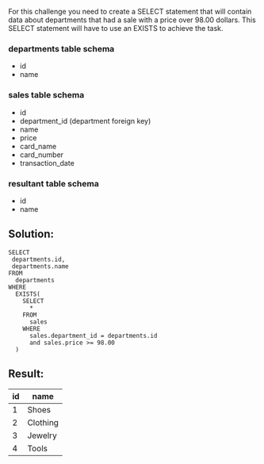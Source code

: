 For this challenge you need to create a SELECT statement that will contain data about departments that had a sale with a price over 98.00 dollars. This SELECT statement will have to use an EXISTS to achieve the task.

### departments table schema

-   id
-   name

### sales table schema

-   id
-   department\_id (department foreign key)
-   name
-   price
-   card\_name
-   card\_number
-   transaction\_date

### resultant table schema

-   id
-   name

## Solution:

```
SELECT 
 departments.id, 
 departments.name 
FROM 
  departments 
WHERE
  EXISTS(
    SELECT 
      * 
    FROM 
      sales 
    WHERE 
      sales.department_id = departments.id
      and sales.price >= 98.00
  )
```

## Result:

| id | name |
| --- | --- |
| 1 | Shoes |
| 2 | Clothing |
| 3 | Jewelry |
| 4 | Tools |